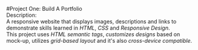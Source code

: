 #Project One: Build A Portfolio  
Description:  
A responsive website that displays images, descriptions and links to demonstrate skills learned in *HTML*, *CSS* and *Responsive Design*.  
This project uses *HTML semantic tags*, *customizes designs* based on mock-up, utilizes *grid-based layout* and it's also *cross-device compatible*. 
